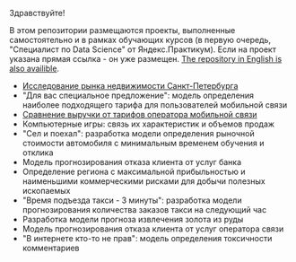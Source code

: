 Здравствуйте!

В этом репозитории размещаются проекты, выполненные самостоятельно и в рамках обучающих курсов (в первую очередь, "Специалист по Data Science" от Яндекс.Практикум). Если на проект указана прямая ссылка - он уже размещен. [The repository in English is also availible](https://github.com/idrv/portfolio-eng).

- [Исследование рынка недвижимости Санкт-Петербурга](https://github.com/idrv/portfolio-rus/tree/main/Saint-PetersburgRealtyStudy)
- "Для вас специальное предложение": модель определения наиболее подходящего тарифа для пользователей мобильной связи
- [Сравнение выручки от тарифов оператора мобильной связи](https://github.com/idrv/portfolio-rus/blob/main/CompairingRevenuesCellPhonePlans/README.md)
- Компьютерные игры: связь их характеристик и объемов продаж
- "Сел и поехал": разработка модели определения рыночной стоимости автомобиля с минимальным временем обучения и отклика
- Модель прогнозирования отказа клиента от услуг банка
- Определение региона с максимальной прибыльностью и наименьшими коммерческими рисками для добычи полезных ископаемых
- "Время подъезда такси - 3 минуты": разработка модели прогнозирования количества заказов такси на следующий час
- Разработка модели прогноза извлечения золота из руды
- Модель прогнозирования отказа клиента от услуг оператора связи
- "В интернете кто-то не прав": модель определения токсичности комментариев
